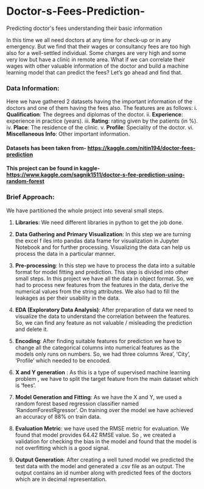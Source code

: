 # Doctor-s-Fees-Prediction-
Predicting doctor's fees understanding their basic information

In this time we all need doctors at any time for check-up or in any emergency. But   we find that their wages or consultancy fees are too high also for a well-settled individual. Some charges are very high and some very low but have a clinic in remote area. What if we can correlate their wages with other valuable information of the doctor and build a machine learning model that can predict the fees? Let’s go ahead and find that.


### Data Information:
Here we have gathered 2 datasets having the important information of the doctors and one of them having the fees also.
The features are as follows:
i.	**Qualification**:    The degrees and diplomas of the doctor.
ii.	**Experience**:  experience in practice (years).
iii.	**Rating**:  rating given by the patients (in %).
iv.	**Place**:  The residence of the clinic.
v.	**Profile**:   Speciality of the doctor.
vi.	**Miscellaneous Info**: Other important information.
#### Datasets has been taken from-   https://kaggle.com/nitin194/doctor-fees-prediction
#### This project can be found in kaggle- https://www.kaggle.com/sagnik1511/doctor-s-fee-prediction-using-random-forest





### Brief Approach:
We have partitioned the whole project into several small steps.
1.	**Libraries**: We need different libraries in python to get the job done.

2.	**Data Gathering and Primary Visualization**: In this step we are turning the excel f iles into pandas data frame for visualization in Jupyter Notebook and for further processing. Visualizing the data can help us process the data in a particular manner.

3.	**Pre-processing**:  In this step we have to process the data into a suitable format for model fitting and prediction.  This step is divided into other small steps. In this project we have all the data in object format. So, we had to process new features from the features in the data, derive the numerical values from the string attributes. We also had to fill the leakages as per their usability in the data. 

4.	**EDA (Exploratory Data Analysis)**: After preparation of data we need to visualize the data to understand the correlation between the features. So, we can find any feature as not valuable / misleading the prediction and delete it.

5.	**Encoding**: After finding suitable features for prediction we have to change all the categorical columns into numerical features as the models only runs on numbers. So, we had three columns ‘Area’, ‘City’, ‘Profile’ which needed to be encoded.

6.	**X  and Y generation** : As this is a type of supervised machine learning problem , we have to split the target feature from the main dataset which is ‘fees’.

7.	**Model Generation and Fitting**: As we have the X and Y, we used a random forest based regression classifier named ‘RandomForestRgressor’. On training over the model we have achieved an accuracy of 88% on train data.

8.	**Evaluation Metric**: we have used the RMSE metric for evaluation. We found that model provides 64.42 RMSE value. So , we created a validation for checking the bias in the model and found that the model is not overfitting which is a good signal.

9.	**Output Generation**: After creating a well tuned model we predicted the test data with the model and generated a .csv file as an output. The output contains an id number along with predicted fees of the doctors which are in decimal representation.
